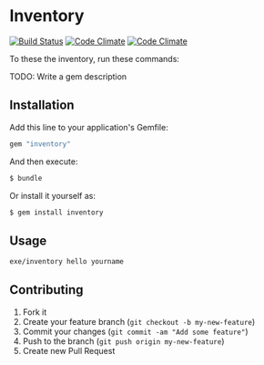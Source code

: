 # Inventory

[![Build Status](https://magnum.travis-ci.com/)](https://magnum.travis-ci.com/)
[![Code Climate](https://codeclimate.com/)](https://codeclimate.com/)
[![Code Climate](https://codeclimate.com/)](https://codeclimate.com/)

To these the inventory, run these commands:

TODO: Write a gem description

## Installation

Add this line to your application's Gemfile:

```sh
gem "inventory"
```

And then execute:

```sh
$ bundle
```

Or install it yourself as:

```sh
$ gem install inventory
```
## Usage

```sh
exe/inventory hello yourname
```

## Contributing

1. Fork it
2. Create your feature branch (`git checkout -b my-new-feature`)
3. Commit your changes (`git commit -am "Add some feature"`)
4. Push to the branch (`git push origin my-new-feature`)
5. Create new Pull Request
